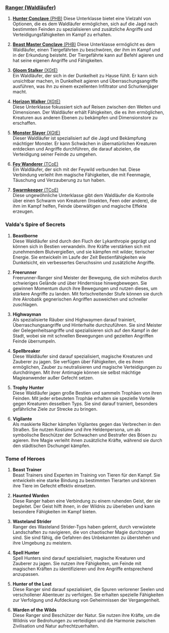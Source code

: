 
### [**Ranger (Waldläufer)**](https://dnd5e.wikidot.com/ranger)

1. [**Hunter Conclave** (PHB)](https://dnd5e.wikidot.com/ranger:hunter)
   Diese Unterklasse bietet eine Vielzahl von Optionen, die es dem Waldläufer ermöglichen, sich auf die Jagd nach bestimmten Feinden zu spezialisieren und zusätzliche Angriffe und Verteidigungsfähigkeiten im Kampf zu erhalten.
      
2. [**Beast Master Conclave** (PHB)](https://dnd5e.wikidot.com/ranger:beast-master)
   Diese Unterklasse ermöglicht es dem Waldläufer, einen Tiergefährten zu beschwören, der ihm im Kampf und in der Erkundung beisteht. Der Tiergefährte kann auf Befehl agieren und hat seine eigenen Angriffe und Fähigkeiten.
      
3. [**Gloom Stalker** (XGtE)](http://dnd5e.wikidot.com/ranger:gloom-stalker)  
   Ein Waldläufer, der sich in der Dunkelheit zu Hause fühlt. Er kann sich unsichtbar machen, in Dunkelheit agieren und Überraschungsangriffe ausführen, was ihn zu einem exzellenten Infiltrator und Schurkenjäger macht.
      
4. [**Horizon Walker** (XGtE)](http://dnd5e.wikidot.com/ranger:horizon-walker)  
   Diese Unterklasse fokussiert sich auf Reisen zwischen den Welten und Dimensionen. Der Waldläufer erhält Fähigkeiten, die es ihm ermöglichen, Kreaturen aus anderen Ebenen zu bekämpfen und Dimensionstore zu erschaffen.
      
5. [**Monster Slayer** (XGtE)](http://dnd5e.wikidot.com/ranger:monster-slayer)  
   Dieser Waldläufer ist spezialisiert auf die Jagd und Bekämpfung mächtiger Monster. Er kann Schwächen in übernatürlichen Kreaturen entdecken und Angriffe durchführen, die darauf abzielen, die Verteidigung seiner Feinde zu umgehen.
      
6. [**Fey Wanderer** (TCoE)](http://dnd5e.wikidot.com/ranger:fey-wanderer)  
   Ein Waldläufer, der sich mit der Feywild verbunden hat. Diese Verbindung verleiht ihm magische Fähigkeiten, die mit Feenmagie, Täuschung und Verzauberung zu tun haben.
      
7. [**Swarmkeeper** (TCoE)](http://dnd5e.wikidot.com/ranger:swarmkeeper)  
   Diese ungewöhnliche Unterklasse gibt dem Waldläufer die Kontrolle über einen Schwarm von Kreaturen (Insekten, Feen oder andere), die ihm im Kampf helfen, Feinde überwältigen und magische Effekte erzeugen.
      


### **Valda's Spire of Secrets**

1. **Beastborne**   
   Diese Waldläufer sind durch den Fluch der Lykanthropie geprägt und können sich in Bestien verwandeln. Ihre Kräfte verstärken sich mit zunehmendem Blutvergießen, und sie kämpfen mit wilder, tierischer Energie. Sie entwickeln im Laufe der Zeit Bestienfähigkeiten wie Dunkelsicht, ein verbessertes Geruchssinn und zusätzliche Angriffe.
      
2. **Freerunner**   
   Freerunner-Ranger sind Meister der Bewegung, die sich mühelos durch schwieriges Gelände und über Hindernisse hinwegbewegen. Sie gewinnen Momentum durch ihre Bewegungen und nutzen dieses, um stärkere Angriffe zu landen. Mit fortschreitender Stufe können sie durch ihre Akrobatik gegnerischen Angriffen ausweichen und schneller zuschlagen.
      
3. **Highwayman**   
   Als spezialisierte Räuber sind Highwaymen darauf trainiert, Überraschungsangriffe und Hinterhalte durchzuführen. Sie sind Meister der Gelegenheitsangriffe und spezialisieren sich auf den Kampf in der Stadt, wobei sie mit schnellen Bewegungen und gezielten Angriffen Feinde überrumpeln.
      
4. **Spellbreaker**   
   Diese Waldläufer sind darauf spezialisiert, magische Kreaturen und Zauberer zu jagen. Sie verfügen über Fähigkeiten, die es ihnen ermöglichen, Zauber zu neutralisieren und magische Verteidigungen zu durchdringen. Mit ihrer Antimagie können sie selbst mächtige Magieanwender außer Gefecht setzen.
      
5. **Trophy Hunter**   
   Diese Waldläufer jagen große Bestien und sammeln Trophäen von ihren Feinden. Mit jeder erbeuteten Trophäe erhalten sie spezielle Vorteile gegen Kreaturen desselben Typs. Sie sind darauf trainiert, besonders gefährliche Ziele zur Strecke zu bringen.
      
6. **Vigilante**   
   Als maskierte Rächer kämpfen Vigilantes gegen das Verbrechen in den Straßen. Sie nutzen Kostüme und ihre Heldenpersona, um als symbolische Beschützer der Schwachen und Bestrafer des Bösen zu agieren. Ihre Magie verleiht ihnen zusätzliche Kräfte, während sie durch den städtischen Dschungel kämpfen.


### **Tome of Heroes**

1. **Beast Trainer**  
    Beast Trainers sind Experten im Training von Tieren für den Kampf. Sie entwickeln eine starke Bindung zu bestimmten Tierarten und können ihre Tiere im Gefecht effektiv einsetzen.
          
2. **Haunted Warden**  
    Diese Ranger haben eine Verbindung zu einem ruhenden Geist, der sie begleitet. Der Geist hilft ihnen, in der Wildnis zu überleben und kann besondere Fähigkeiten im Kampf bieten.  
3. **Wasteland Strider**  
    Ranger des Wasteland Strider-Typs haben gelernt, durch verwüstete Landschaften zu navigieren, die von chaotischer Magie durchzogen sind. Sie sind fähig, die Gefahren des Unbekannten zu überstehen und ihre Umgebung zu meistern.
      
4. **Spell Hunter**  
    Spell Hunters sind darauf spezialisiert, magische Kreaturen und Zauberer zu jagen. Sie nutzen ihre Fähigkeiten, um Feinde mit magischen Kräften zu identifizieren und ihre Angriffe entsprechend anzupassen.
          
5. **Hunter of the Lost**  
    Diese Ranger sind darauf spezialisiert, die Spuren verlorener Seelen und verschollener Abenteuer zu verfolgen. Sie erhalten spezielle Fähigkeiten zur Verfolgung und Aufdeckung von Geheimnissen der Vergangenheit.
      
6. **Warden of the Wilds**  
    Diese Ranger sind Beschützer der Natur. Sie nutzen ihre Kräfte, um die Wildnis vor Bedrohungen zu verteidigen und die Harmonie zwischen Zivilisation und Natur aufrechtzuerhalten.